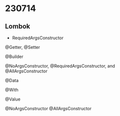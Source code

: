 # 230714 

## Lombok
- RequiredArgsConstructor

@Getter, @Setter

@Builder

@NoArgsConstructor, @RequiredArgsConstructor, and @AllArgsConstructor

@Data

@With

@Value


@NoArgsConstructor
@AllArgsConstructor